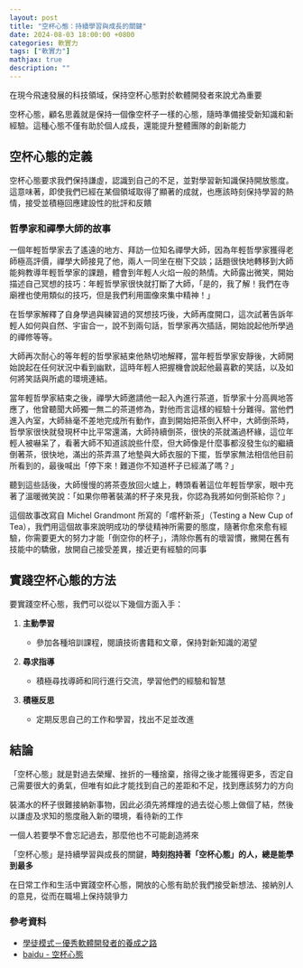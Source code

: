 ```yaml
---
layout: post
title: "空杯心態：持續學習與成長的關鍵"
date: 2024-08-03 18:00:00 +0800
categories: 軟實力
tags: ["軟實力"]
mathjax: true
description: ""
---
```


在現今飛速發展的科技領域，保持空杯心態對於軟體開發者來說尤為重要

空杯心態，顧名思義就是保持一個像空杯子一樣的心態，隨時準備接受新知識和新經驗。這種心態不僅有助於個人成長，還能提升整體團隊的創新能力

## 空杯心態的定義

空杯心態要求我們保持謙虛，認識到自己的不足，並對學習新知識保持開放態度。這意味著，即使我們已經在某個領域取得了顯著的成就，也應該時刻保持學習的熱情，接受並積極回應建設性的批評和反饋

### 哲學家和禪學大師的故事

一個年輕哲學家去了遙遠的地方、拜訪一位知名禪學大師，因為年輕哲學家獲得老師極高評價，禪學大師接見了他，兩人一同坐在樹下交談；話題很快地轉移到大師能夠教導年輕哲學家的課題，體會到年輕人火焰一般的熱情。大師露出微笑，開始描述自己冥想的技巧：年輕哲學家很快就打斷了大師，「是的，我了解！我們在寺廟裡也使用類似的技巧，但是我們利用圖像來集中精神！」

在哲學家解釋了自身學過與練習過的冥想技巧後，大師再度開口，這次試著告訴年輕人如何與自然、宇宙合一，說不到兩句話，哲學家再次插話，開始說起他所學過的禪修等等。

大師再次耐心的等年輕的哲學家結束他熱切地解釋，當年輕哲學家安靜後，大師開始說起在任何狀況中看到幽默，這時年輕人把握機會說起他最喜歡的笑話，以及如何將笑話與所處的環境連結。

當年輕哲學家結束之後，禪學大師邀請他一起入內進行茶道，哲學家十分高興地答應了，他曾聽聞大師獨一無二的茶道修為，對他而言這樣的經驗十分難得。當他們進入內室，大師絲毫不差地完成所有動作，直到開始把茶倒入杯中，大師倒茶時，哲學家很快就發現杯中比平常還滿，大師持續倒茶，很快的茶就滿過杯緣，這位年輕人被嚇呆了，看著大師不知道該說些什麼，但大師像是什麼事都沒發生似的繼續倒著茶，很快地，滿出的茶弄濕了地墊與大師衣服的下擺，哲學家無法相信他目前所看到的，最後喊出「停下來！難道你不知道杯子已經滿了嗎？」

聽到這些話後，大師慢慢的將茶壺放回火爐上，轉頭看著這位年輕哲學家，眼中充著了溫暖微笑說：「如果你帶著裝滿的杯子來見我，你認為我將如何倒茶給你？」

這個故事改寫自 Michel Grandmont 所寫的「嚐杯新茶」（Testing a New Cup of Tea），我們用這個故事來說明成功的學徒精神所需要的態度，隨著你愈來愈有經驗，你需要更大的努力才能「倒空你的杯子」，清除你舊有的壞習慣，撇開在舊有技能中的驕傲，放開自己接受差異，接近更有經驗的同事

## 實踐空杯心態的方法

要實踐空杯心態，我們可以從以下幾個方面入手：

1. **主動學習**
    - 參加各種培訓課程，閱讀技術書籍和文章，保持對新知識的渴望

2. **尋求指導**
    - 積極尋找導師和同行進行交流，學習他們的經驗和智慧

3. **積極反思**
    - 定期反思自己的工作和學習，找出不足並改進

## 結論

「空杯心態」就是對過去榮耀、挫折的一種捨棄，捨得之後才能獲得更多，否定自己需要很大的勇氣，但唯有如此才能找到自己的差距和不足，找到應該努力的方向

裝滿水的杯子很難接納新事物，因此必須先將輝煌的過去從心態上做個了結，然後以謙虛及求知的態度融入新的環境，看待新的工作

一個人若要學不會忘記過去，那麼他也不可能創造將來

「空杯心態」是持續學習與成長的關鍵，**時刻抱持著「空杯心態」的人，總是能學到最多**

在日常工作和生活中實踐空杯心態，開放的心態有助於我們接受新想法、接納別人的意見，從而在職場上保持競爭力

### 參考資料

- [學徒模式－優秀軟體開發者的養成之路](https://www.tenlong.com.tw/products/9789862762561) 
- [baidu - 空杯心態](https://baike.baidu.hk/item/%E7%A9%BA%E6%9D%AF%E5%BF%83%E6%85%8B/7567531)
